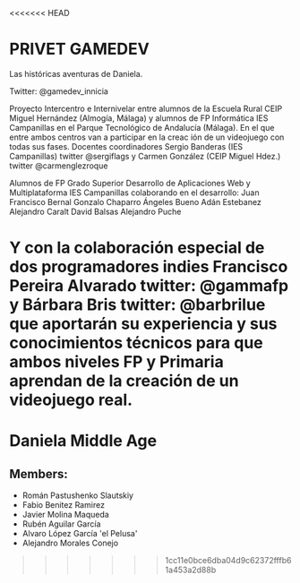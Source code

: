 <<<<<<< HEAD
# PRIVET GAMEDEV

Las históricas aventuras de Daniela.

Twitter: @gamedev_innicia

Proyecto Intercentro e Internivelar entre alumnos de la Escuela Rural CEIP Miguel Hernández (Almogía, Málaga) y alumnos de FP Informática IES Campanillas en el Parque Tecnológico de Andalucía (Málaga). 
En el que entre ambos centros van a participar en la creac  ión de un videojuego con todas sus fases.
Docentes coordinadores Sergio Banderas (IES Campanillas) twitter @sergiflags y Carmen González (CEIP Miguel Hdez.) twitter @carmenglezroque

Alumnos de FP Grado Superior Desarrollo de Aplicaciones Web y Multiplataforma IES Campanillas colaborando en el desarrollo:
Juan Francisco Bernal
Gonzalo Chaparro
Ángeles Bueno
Adán Estebanez
Alejandro Caralt
David Balsas
Alejandro Puche


Y con la colaboración especial de dos programadores indies Francisco Pereira Alvarado twitter: @gammafp y Bárbara Bris twitter: @barbrilue que aportarán su experiencia y sus conocimientos técnicos para que ambos niveles FP y Primaria aprendan de la creación de un videojuego real.
=======
# Daniela Middle Age
## Members:
  * Román Pastushenko Slautskiy
  * Fabio Benitez Ramirez
  * Javier Molina Maqueda
  * Rubén Aguilar García
  * Alvaro López García 'el Pelusa'
  * Alejandro Morales Conejo
  
  
>>>>>>> 1cc11e0bce6dba04d9c62372fffb61a453a2d88b
